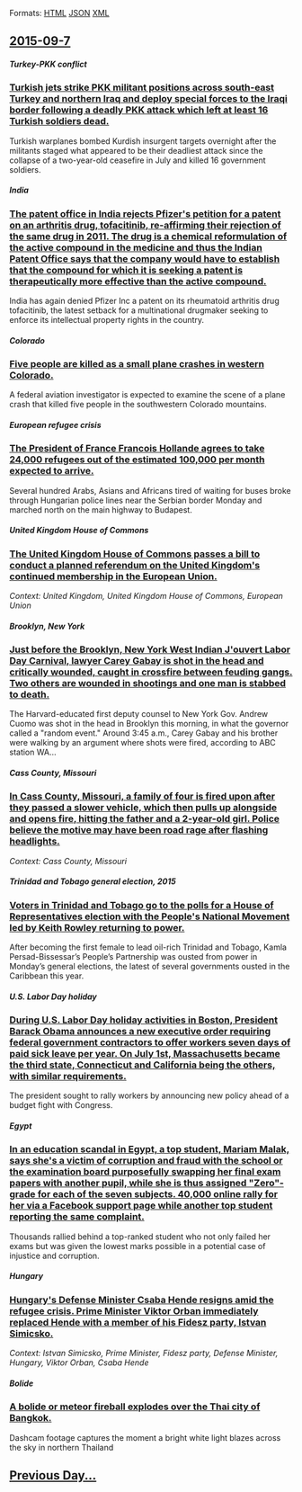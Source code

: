 
Formats: [HTML](2015/09/7/index.html)  [JSON](2015/09/7/index.json)  [XML](2015/09/7/index.xml)  

## [2015-09-7](/news/2015/09/7/index.md)

##### Turkey-PKK conflict
### [Turkish jets strike PKK militant positions across south-east Turkey and northern Iraq and deploy special forces to the Iraqi border following a deadly PKK attack which left at least 16 Turkish soldiers dead. ](/news/2015/09/7/turkish-jets-strike-pkk-militant-positions-across-south-east-turkey-and-northern-iraq-and-deploy-special-forces-to-the-iraqi-border-followin.md)
Turkish warplanes bombed Kurdish insurgent targets overnight after the militants staged what appeared to be their deadliest attack since the collapse of a two-year-old ceasefire in July and killed 16 government soldiers.

##### India
### [The patent office in India rejects Pfizer's petition for a patent on an arthritis drug, tofacitinib, re-affirming their rejection of the same drug in 2011. The drug is a chemical reformulation of the active compound in the medicine and thus the Indian Patent Office says that the company would have to establish that the compound for which it is seeking a patent is therapeutically more effective than the active compound. ](/news/2015/09/7/the-patent-office-in-india-rejects-pfizer-s-petition-for-a-patent-on-an-arthritis-drug-tofacitinib-re-affirming-their-rejection-of-the-sam.md)
India has again denied Pfizer Inc a patent on its rheumatoid arthritis drug tofacitinib, the latest setback for a multinational drugmaker seeking to enforce its intellectual property rights in the country.

##### Colorado
### [Five people are killed as a small plane crashes in western Colorado. ](/news/2015/09/7/five-people-are-killed-as-a-small-plane-crashes-in-western-colorado.md)
A federal aviation investigator is expected to examine the scene of a plane crash that killed five people in the southwestern Colorado mountains.

##### European refugee crisis
### [The President of France Francois Hollande agrees to take 24,000 refugees out of the estimated 100,000 per month expected to arrive. ](/news/2015/09/7/the-president-of-france-franassois-hollande-agrees-to-take-24-000-refugees-out-of-the-estimated-100-000-per-month-expected-to-arrive.md)
Several hundred Arabs, Asians and Africans tired of waiting for buses broke through Hungarian police lines near the Serbian border Monday and marched north on the main highway to Budapest.

##### United Kingdom House of Commons
### [The United Kingdom House of Commons passes a bill to conduct a planned referendum on the United Kingdom's continued membership in the European Union. ](/news/2015/09/7/the-united-kingdom-house-of-commons-passes-a-bill-to-conduct-a-planned-referendum-on-the-united-kingdom-s-continued-membership-in-the-europe.md)
_Context: United Kingdom, United Kingdom House of Commons, European Union_

##### Brooklyn, New York
### [Just before the Brooklyn, New York West Indian J'ouvert Labor Day Carnival, lawyer Carey Gabay is shot in the head and critically wounded, caught in crossfire between feuding gangs. Two others are wounded in shootings and one man is stabbed to death. ](/news/2015/09/7/just-before-the-brooklyn-new-york-west-indian-j-ouvert-labor-day-carnival-lawyer-carey-gabay-is-shot-in-the-head-and-critically-wounded-c.md)
The Harvard-educated first deputy counsel to New York Gov. Andrew Cuomo was shot in the head in Brooklyn this morning, in what the governor called a &quot;random event.&quot; Around 3:45 a.m., Carey Gabay and his brother were walking by an argument where shots were fired, according to ABC station WA...

##### Cass County, Missouri
### [In Cass County, Missouri, a family of four is fired upon after they passed a slower vehicle, which then pulls up alongside and opens fire, hitting the father and a 2-year-old girl. Police believe the motive may have been road rage after flashing headlights. ](/news/2015/09/7/in-cass-county-missouri-a-family-of-four-is-fired-upon-after-they-passed-a-slower-vehicle-which-then-pulls-up-alongside-and-opens-fire-h.md)
_Context: Cass County, Missouri_

##### Trinidad and Tobago general election, 2015
### [Voters in Trinidad and Tobago go to the polls for a House of Representatives election with the People's National Movement led by Keith Rowley returning to power. ](/news/2015/09/7/voters-in-trinidad-and-tobago-go-to-the-polls-for-a-house-of-representatives-election-with-the-people-s-national-movement-led-by-keith-rowle.md)
After becoming the first female to lead oil-rich Trinidad and Tobago, Kamla Persad-Bissessar&rsquo;s People&rsquo;s Partnership was ousted from power in Monday&rsquo;s general elections, the latest of several governments ousted in the Caribbean this year.

##### U.S. Labor Day holiday
### [During U.S. Labor Day holiday activities in Boston, President Barack Obama announces a new executive order requiring federal government contractors to offer workers seven days of paid sick leave per year. On July 1st, Massachusetts became the third state, Connecticut and California being the others, with similar requirements. ](/news/2015/09/7/during-u-s-labor-day-holiday-activities-in-boston-president-barack-obama-announces-a-new-executive-order-requiring-federal-government-cont.md)
The president sought to rally workers by announcing new policy ahead of a budget fight with Congress.

##### Egypt
### [In an education scandal in Egypt, a top student, Mariam Malak, says she's a victim of corruption and fraud with the school or the examination board purposefully swapping her final exam papers with another pupil, while she is thus assigned "Zero"-grade for each of the seven subjects. 40,000 online rally for her via a Facebook support page while another top student reporting the same complaint. ](/news/2015/09/7/in-an-education-scandal-in-egypt-a-top-student-mariam-malak-says-she-s-a-victim-of-corruption-and-fraud-with-the-school-or-the-examinatio.md)
Thousands rallied behind a top-ranked student who not only failed her exams but was given the lowest marks possible in a potential case of injustice and corruption.

##### Hungary
### [Hungary's Defense Minister Csaba Hende resigns amid the refugee crisis. Prime Minister Viktor Orban immediately replaced Hende with a member of his Fidesz party, Istvan Simicsko. ](/news/2015/09/7/hungary-s-defense-minister-csaba-hende-resigns-amid-the-refugee-crisis-prime-minister-viktor-orba-n-immediately-replaced-hende-with-a-membe.md)
_Context: Istvan Simicsko, Prime Minister, Fidesz party, Defense Minister, Hungary, Viktor Orban, Csaba Hende_

##### Bolide
### [A bolide or meteor fireball explodes over the Thai city of Bangkok. ](/news/2015/09/7/a-bolide-or-meteor-fireball-explodes-over-the-thai-city-of-bangkok.md)
Dashcam footage captures the moment a bright white light blazes across the sky in northern Thailand

## [Previous Day...](/news/2015/09/6/index.md)

